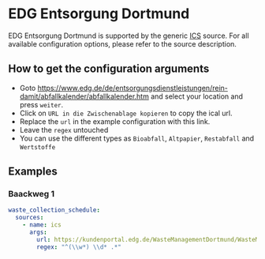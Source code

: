 # EDG Entsorgung Dortmund

EDG Entsorgung Dortmund is supported by the generic [ICS](/doc/source/ics.md) source. For all available configuration options, please refer to the source description.


## How to get the configuration arguments

- Goto <https://www.edg.de/de/entsorgungsdienstleistungen/rein-damit/abfallkalender/abfallkalender.htm> and select your location and press `weiter`.  
- Click on `URL in die Zwischenablage kopieren` to copy the ical url.
- Replace the `url` in the example configuration with this link.
- Leave the `regex` untouched
- You can use the different types as `Bioabfall`, `Altpapier`, `Restabfall` and `Wertstoffe`

## Examples

### Baackweg 1

```yaml
waste_collection_schedule:
  sources:
    - name: ics
      args:
        url: https://kundenportal.edg.de/WasteManagementDortmund/WasteManagementServiceServlet?ApplicationName=Calendar&SubmitAction=sync&StandortID=1271001001&AboID=66930&Fra=P;R;B;W
        regex: "^(\\w*) \\d* .*"
```
